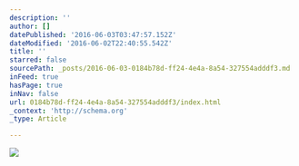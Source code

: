 ```yaml
---
description: ''
author: []
datePublished: '2016-06-03T03:47:57.152Z'
dateModified: '2016-06-02T22:40:55.542Z'
title: ''
starred: false
sourcePath: _posts/2016-06-03-0184b78d-ff24-4e4a-8a54-327554adddf3.md
inFeed: true
hasPage: true
inNav: false
url: 0184b78d-ff24-4e4a-8a54-327554adddf3/index.html
_context: 'http://schema.org'
_type: Article

---
```

![](https://the-grid-user-content.s3-us-west-2.amazonaws.com/96cb86a4-a687-492f-82f8-9c157ec614f9.jpg)
